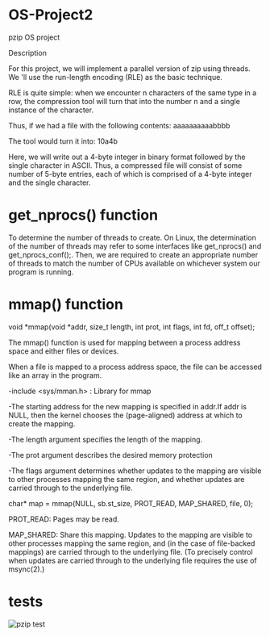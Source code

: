 # OS-Project2

pzip OS project


Description

For this project, we will implement a parallel version of zip using threads.
We 'll use the run-length encoding (RLE) as the basic technique.

RLE is quite simple: when we encounter n characters of the same type in a row, the compression tool will turn that into the number n and a single instance of the character.

Thus, if we had a file with the following contents: aaaaaaaaaabbbb

The tool would turn it into: 10a4b

Here, we will write out a 4-byte integer in binary format followed by the single character in ASCII. Thus, a compressed file will consist of some
number of 5-byte entries, each of which is comprised of a 4-byte integer and the single character.

# get_nprocs() function


To determine the number of threads to create. On Linux, the determination of the number of
threads may refer to some interfaces like get_nprocs() and get_nprocs_conf();. Then, we are required to create an appropriate number of threads
to match the number of CPUs available on whichever system our program is running.


# mmap() function

void *mmap(void *addr, size_t length, int prot, int flags, int fd, off_t offset);

The mmap() function is used for mapping between a process address space and either files or devices.

When a file is mapped to a process address space, the file can be accessed like an array in the program.

-include <sys/mman.h> : Library for mmap

-The starting address for the new mapping is specified in addr.If addr is NULL, then the kernel chooses the (page-aligned) address at which to create the mapping.

-The length argument specifies the length of the mapping.

-The prot argument describes the desired memory protection

-The flags argument determines whether updates to the mapping are visible to other processes mapping the same region, and whether updates are carried through to the underlying file. 


char* map = mmap(NULL, sb.st_size, PROT_READ, MAP_SHARED, file, 0);


PROT_READ: Pages may be read.

MAP_SHARED:   Share this mapping.  Updates to the mapping are visible to
              other processes mapping the same region, and (in the case
              of file-backed mappings) are carried through to the
              underlying file.  (To precisely control when updates are
              carried through to the underlying file requires the use of
              msync(2).)

# tests


![pzip test](https://user-images.githubusercontent.com/66404704/148614492-681d2449-b4b8-48e0-b73c-f078d1b616e6.jpeg)

